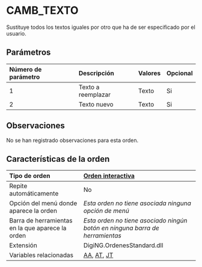 # CAMB\_TEXTO

Sustituye todos los textos iguales por otro que ha de ser especificado por el usuario.

## Parámetros

| Número de parámetro | Descripción | Valores | Opcional |
| :--- | :--- | :--- | :--- |
| 1 | Texto a reemplazar | Texto | Si |
| 2 | Texto nuevo | Texto | Si |

## Observaciones

No se han registrado observaciones para esta orden.

## Características de la orden

| Tipo de orden | [Orden interactiva](camb-texto.md) |
| :--- | :--- |
| Repite automáticamente | No |
| Opción del menú donde aparece la orden | _Esta orden no tiene asociada ninguna opción de menú_ |
| Barra de herramientas en la que aparece la orden | _Esta orden no tiene asociado ningún botón en ninguna barra de herramientas_ |
| Extensión | DigiNG.OrdenesStandard.dll |
| Variables relacionadas | [AA](/digi3d-net/referencia/ventana-de-dibujo/ordenes/c/AA.html), [AT](/digi3d-net/referencia/ventana-de-dibujo/ordenes/c/AT.html), [JT](/digi3d-net/referencia/ventana-de-dibujo/ordenes/c/JT.html) |

